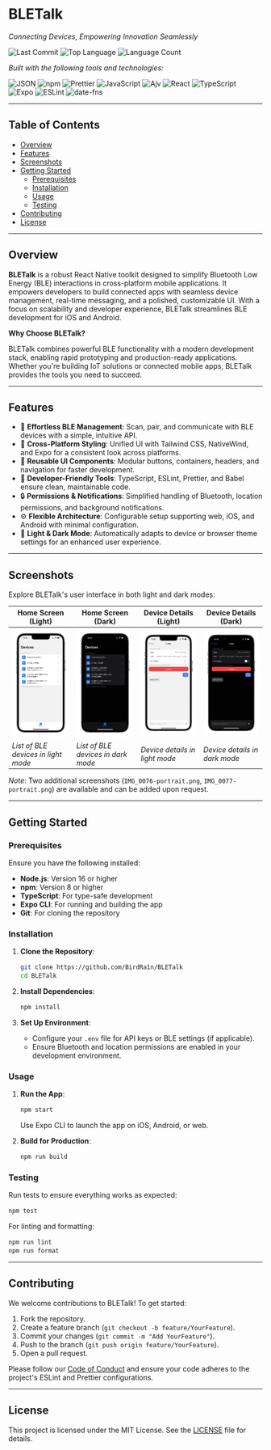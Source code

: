 # BLETalk
_Connecting Devices, Empowering Innovation Seamlessly_

![Last Commit](https://img.shields.io/github/last-commit/BirdRa1n/BLETalk?style=flat&logo=git&logoColor=white&color=0080ff)
![Top Language](https://img.shields.io/github/languages/top/BirdRa1n/BLETalk?style=flat&color=0080ff)
![Language Count](https://img.shields.io/github/languages/count/BirdRa1n/BLETalk?style=flat&color=0080ff)

_Built with the following tools and technologies:_

![JSON](https://img.shields.io/badge/JSON-000000.svg?style=flat&logo=JSON&logoColor=white)
![npm](https://img.shields.io/badge/npm-CB3837.svg?style=flat&logo=npm&logoColor=white)
![Prettier](https://img.shields.io/badge/Prettier-F7B93E.svg?style=flat&logo=Prettier&logoColor=black)
![JavaScript](https://img.shields.io/badge/JavaScript-F7DF1E.svg?style=flat&logo=JavaScript&logoColor=black)
![Ajv](https://img.shields.io/badge/Ajv-23C8D2.svg?style=flat&logo=Ajv&logoColor=white)
![React](https://img.shields.io/badge/React-61DAFB.svg?style=flat&logo=React&logoColor=black)
![TypeScript](https://img.shields.io/badge/TypeScript-3178C6.svg?style=flat&logo=TypeScript&logoColor=white)
![Expo](https://img.shields.io/badge/Expo-000020.svg?style=flat&logo=Expo&logoColor=white)
![ESLint](https://img.shields.io/badge/ESLint-4B32C3.svg?style=flat&logo=ESLint&logoColor=white)
![date-fns](https://img.shields.io/badge/datefns-770C56.svg?style=flat&logo=date-fns&logoColor=white)

---

## Table of Contents

- [Overview](#overview)
- [Features](#features)
- [Screenshots](#screenshots)
- [Getting Started](#getting-started)
  - [Prerequisites](#prerequisites)
  - [Installation](#installation)
  - [Usage](#usage)
  - [Testing](#testing)
- [Contributing](#contributing)
- [License](#license)

---

## Overview

**BLETalk** is a robust React Native toolkit designed to simplify Bluetooth Low Energy (BLE) interactions in cross-platform mobile applications. It empowers developers to build connected apps with seamless device management, real-time messaging, and a polished, customizable UI. With a focus on scalability and developer experience, BLETalk streamlines BLE development for iOS and Android.

**Why Choose BLETalk?**

BLETalk combines powerful BLE functionality with a modern development stack, enabling rapid prototyping and production-ready applications. Whether you're building IoT solutions or connected mobile apps, BLETalk provides the tools you need to succeed.

---

## Features

- 🧩 **Effortless BLE Management**: Scan, pair, and communicate with BLE devices with a simple, intuitive API.
- 🌈 **Cross-Platform Styling**: Unified UI with Tailwind CSS, NativeWind, and Expo for a consistent look across platforms.
- 📱 **Reusable UI Components**: Modular buttons, containers, headers, and navigation for faster development.
- 🚀 **Developer-Friendly Tools**: TypeScript, ESLint, Prettier, and Babel ensure clean, maintainable code.
- 🔒 **Permissions & Notifications**: Simplified handling of Bluetooth, location permissions, and background notifications.
- ⚙️ **Flexible Architecture**: Configurable setup supporting web, iOS, and Android with minimal configuration.
- 🌙 **Light & Dark Mode**: Automatically adapts to device or browser theme settings for an enhanced user experience.

---

## Screenshots

Explore BLETalk's user interface in both light and dark modes:

| Home Screen (Light) | Home Screen (Dark) | Device Details (Light) | Device Details (Dark) |
|---------------------|--------------------|------------------------|-----------------------|
| ![Home Screen Light](screenshots/IMG_0076-portrait.png) | ![Home Screen Dark](screenshots/IMG_0072-portrait.png) | ![Device Details Light](screenshots/IMG_0077-portrait.png) | ![Device Details Dark](screenshots/IMG_0075-portrait.png) |
| *List of BLE devices in light mode* | *List of BLE devices in dark mode* | *Device details in light mode* | *Device details in dark mode* |

*Note*: Two additional screenshots (`IMG_0076-portrait.png`, `IMG_0077-portrait.png`) are available and can be added upon request.

---

## Getting Started

### Prerequisites

Ensure you have the following installed:

- **Node.js**: Version 16 or higher
- **npm**: Version 8 or higher
- **TypeScript**: For type-safe development
- **Expo CLI**: For running and building the app
- **Git**: For cloning the repository

### Installation

1. **Clone the Repository**:
   ```bash
   git clone https://github.com/BirdRa1n/BLETalk
   cd BLETalk
   ```

2. **Install Dependencies**:
   ```bash
   npm install
   ```

3. **Set Up Environment**:
   - Configure your `.env` file for API keys or BLE settings (if applicable).
   - Ensure Bluetooth and location permissions are enabled in your development environment.

### Usage

1. **Run the App**:
   ```bash
   npm start
   ```
   Use Expo CLI to launch the app on iOS, Android, or web.

2. **Build for Production**:
   ```bash
   npm run build
   ```

### Testing

Run tests to ensure everything works as expected:
```bash
npm test
```

For linting and formatting:
```bash
npm run lint
npm run format
```

---

## Contributing

We welcome contributions to BLETalk! To get started:

1. Fork the repository.
2. Create a feature branch (`git checkout -b feature/YourFeature`).
3. Commit your changes (`git commit -m "Add YourFeature"`).
4. Push to the branch (`git push origin feature/YourFeature`).
5. Open a pull request.

Please follow our [Code of Conduct](CODE_OF_CONDUCT.md) and ensure your code adheres to the project's ESLint and Prettier configurations.

---

## License

This project is licensed under the MIT License. See the [LICENSE](LICENSE) file for details.
